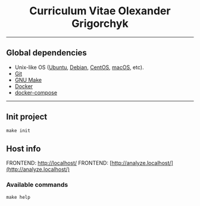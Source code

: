 <h1 align="center">Curriculum Vitae Olexander Grigorchyk</h1>
<hr/>

## Global dependencies
- Unix-like OS ([Ubuntu](https://ubuntu.com/download), [Debian](https://www.debian.org/download), [CentOS](https://www.centos.org/download/), [macOS](https://www.apple.com/macos/),  etc).
- [Git](https://git-scm.com/downloads)
- [GNU Make](https://www.gnu.org/software/make/)
- [Docker](https://docs.docker.com/engine/install/)
- [docker-compose](https://docs.docker.com/compose/install/)
<hr/>

## Init project

```make init```

## Host info

FRONTEND: [http://localhost/](http://localhost/)
FRONTEND: [http://analyze.localhost/](http://analyze.localhost/)

### Available commands
```make help```

